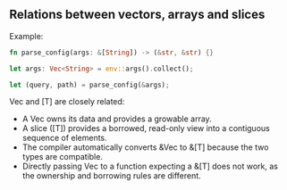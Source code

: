 ## Relations between vectors, arrays and slices

Example:
```rust
fn parse_config(args: &[String]) -> (&str, &str) {}

let args: Vec<String> = env::args().collect();

let (query, path) = parse_config(&args);
```

Vec<T> and [T] are closely related:
- A Vec<T> owns its data and provides a growable array.
- A slice ([T]) provides a borrowed, read-only view into a contiguous sequence of elements.
- The compiler automatically converts &Vec<T> to &[T] because the two types are compatible.
- Directly passing Vec<T> to a function expecting a &[T] does not work, as the ownership and borrowing rules are different.
